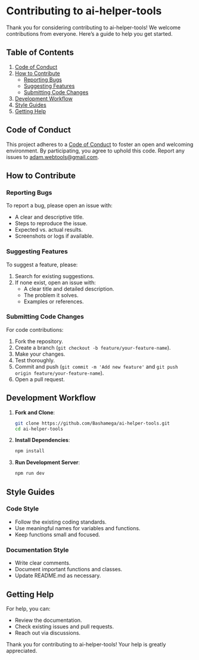 # Contributing to ai-helper-tools

Thank you for considering contributing to ai-helper-tools! We welcome contributions from everyone. Here’s a guide to help you get started.

## Table of Contents

1. [Code of Conduct](#code-of-conduct)
2. [How to Contribute](#how-to-contribute)
   - [Reporting Bugs](#reporting-bugs)
   - [Suggesting Features](#suggesting-features)
   - [Submitting Code Changes](#submitting-code-changes)
3. [Development Workflow](#development-workflow)
4. [Style Guides](#style-guides)
5. [Getting Help](#getting-help)

## Code of Conduct

This project adheres to a [Code of Conduct](CODE_OF_CONDUCT.md) to foster an open and welcoming environment. By participating, you agree to uphold this code. Report any issues to [adam.webtools@gmail.com](mailto:adam.webtools@gmail.com).

## How to Contribute

### Reporting Bugs

To report a bug, please open an issue with:

- A clear and descriptive title.
- Steps to reproduce the issue.
- Expected vs. actual results.
- Screenshots or logs if available.

### Suggesting Features

To suggest a feature, please:

1. Search for existing suggestions.
2. If none exist, open an issue with:
   - A clear title and detailed description.
   - The problem it solves.
   - Examples or references.

### Submitting Code Changes

For code contributions:

1. Fork the repository.
2. Create a branch (`git checkout -b feature/your-feature-name`).
3. Make your changes.
4. Test thoroughly.
5. Commit and push (`git commit -m 'Add new feature'` and `git push origin feature/your-feature-name`).
6. Open a pull request.

## Development Workflow

1. **Fork and Clone**:
   ```bash
   git clone https://github.com/Bashamega/ai-helper-tools.git
   cd ai-helper-tools
   ```
2. **Install Dependencies**:
   ```bash
   npm install
   ```
3. **Run Development Server**:
   ```bash
   npm run dev
   ```

## Style Guides

### Code Style

- Follow the existing coding standards.
- Use meaningful names for variables and functions.
- Keep functions small and focused.

### Documentation Style

- Write clear comments.
- Document important functions and classes.
- Update README.md as necessary.

## Getting Help

For help, you can:

- Review the documentation.
- Check existing issues and pull requests.
- Reach out via discussions.

Thank you for contributing to ai-helper-tools! Your help is greatly appreciated.